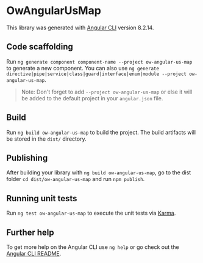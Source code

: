 # OwAngularUsMap

This library was generated with [Angular CLI](https://github.com/angular/angular-cli) version 8.2.14.

## Code scaffolding

Run `ng generate component component-name --project ow-angular-us-map` to generate a new component. You can also use `ng generate directive|pipe|service|class|guard|interface|enum|module --project ow-angular-us-map`.
> Note: Don't forget to add `--project ow-angular-us-map` or else it will be added to the default project in your `angular.json` file. 

## Build

Run `ng build ow-angular-us-map` to build the project. The build artifacts will be stored in the `dist/` directory.

## Publishing

After building your library with `ng build ow-angular-us-map`, go to the dist folder `cd dist/ow-angular-us-map` and run `npm publish`.

## Running unit tests

Run `ng test ow-angular-us-map` to execute the unit tests via [Karma](https://karma-runner.github.io).

## Further help

To get more help on the Angular CLI use `ng help` or go check out the [Angular CLI README](https://github.com/angular/angular-cli/blob/master/README.md).
